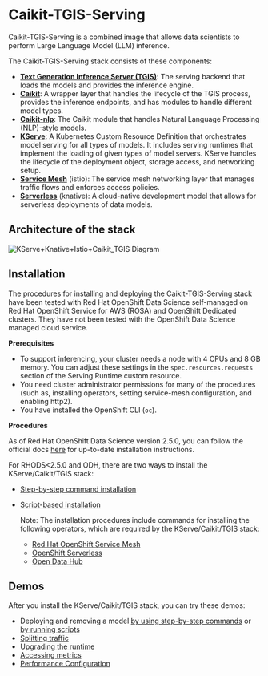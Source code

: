 # Caikit-TGIS-Serving

Caikit-TGIS-Serving is a combined image that allows data scientists to perform Large Language Model (LLM) inference.

The Caikit-TGIS-Serving stack consists of these components:
* **[Text Generation Inference Server (TGIS)](https://github.com/opendatahub-io/text-generation-inference)**: The serving backend that loads the models and provides the inference engine.
* **[Caikit](https://github.com/opendatahub-io/caikit)**: A wrapper layer that handles the lifecycle of the TGIS process, provides the inference endpoints, and has modules to handle different model types.
* **[Caikit-nlp](https://github.com/opendatahub-io/caikit-nlp)**: The Caikit module that handles Natural Language Processing (NLP)-style models.
* **[KServe](https://github.com/opendatahub-io/kserve)**: A Kubernetes Custom Resource Definition that orchestrates model serving for all types of models. It includes serving runtimes that implement the loading of given types of model servers. KServe handles the lifecycle of the deployment object, storage access, and networking setup.
* **[Service Mesh](https://docs.openshift.com/container-platform/4.13/service_mesh/v2x/ossm-architecture.html)** (istio): The service mesh networking layer that manages traffic flows and enforces access policies.
* **[Serverless](https://docs.openshift.com/serverless/1.29/about/about-serverless.html)** (knative): A cloud-native development model that allows for serverless deployments of data models.


## Architecture of the stack

![KServe+Knative+Istio+Caikit_TGIS Diagram](https://github.com/opendatahub-io/caikit-tgis-serving/assets/8479010/7009b95d-0f6f-4f18-b0e6-355f360a5ad1)


## Installation

The procedures for installing and deploying the Caikit-TGIS-Serving stack have been tested with Red Hat OpenShift Data Science self-managed on Red Hat OpenShift Service for AWS (ROSA) and OpenShift Dedicated clusters. They have not been tested with the OpenShift Data Science managed cloud service.


**Prerequisites**

- To support inferencing, your cluster needs a node with 4 CPUs and 8 GB memory. You can adjust these settings in the `spec.resources.requests` section of the Serving Runtime custom resource.
- You need cluster administrator permissions for many of the procedures (such as, installing operators, setting service-mesh configuration, and enabling http2).
- You have installed the OpenShift CLI (`oc`).


**Procedures** 

As of Red Hat OpenShift Data Science version 2.5.0, you can follow the official docs [here](https://access.redhat.com/documentation/en-us/red_hat_openshift_ai_self-managed/2.5/html/working_on_data_science_projects/serving-large-language-models_serving-large-language-models) for up-to-date installation instructions.

For RHODS<2.5.0 and ODH, there are two ways to install the KServe/Caikit/TGIS stack:
* [Step-by-step command installation](/demo/kserve/install-manual.md)
* [Script-based installation](/demo/kserve/scripts/README.md)

   Note: The installation procedures include commands for installing the following operators, which are required by the KServe/Caikit/TGIS stack:
   - [Red Hat OpenShift Service Mesh](https://docs.openshift.com/container-platform/4.13/service_mesh/v2x/installing-ossm.html)
   - [OpenShift Serverless](https://docs.openshift.com/serverless/1.29/install/install-serverless-operator.html)
   - [Open Data Hub](https://opendatahub.io/docs/quick-installation/)

## Demos
After you install the KServe/Caikit/TGIS stack, you can try these demos:

- Deploying and removing a model [by using step-by-step commands](/demo/kserve/deploy-remove.md) or [by running scripts](/demo/kserve/deploy-remove-scripts.md)
- [Splitting traffic](/demo/kserve/traffic-splitting.md)
- [Upgrading the runtime](/demo/kserve/upgrade-runtime.md)
- [Accessing metrics](/demo/kserve/metrics.md)
- [Performance Configuration](/demo/kserve/performance-config.md)
